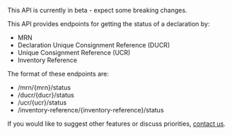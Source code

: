 This API is currently in beta - expect some breaking changes.

This API provides endpoints for getting the status of a declaration by:
  
- MRN
- Declaration Unique Consignment Reference (DUCR)
- Unique Consignment Reference (UCR)
- Inventory Reference

The format of these endpoints are:

- /mrn/{mrn}/status
- /ducr/{ducr}/status
- /ucr/{ucr}/status
- /inventory-reference/{inventory-reference}/status


If you would like to suggest other features or discuss priorities, [contact us](https://developer.service.hmrc.gov.uk/developer/support).
